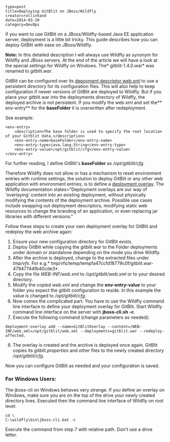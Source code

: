 ~~~~~~
type=post
title=Deploying GitBlit on JBoss/Wildfly
creator=rollinhand
date=2014-03-20
category=DevOps
~~~~~~
If you want to use GitBlit on a JBoss/Wildfly-based Java EE application server, 
deployment is a little bit tricky. This guide describes how you can deploy GitBlit 
with ease on JBoss/Wildfly.

<!--more-->

**Note:** In this detailed description I will always use Wildfly as synonym for Wildfly 
and JBoss servers. At the end of the article we will have a look at the special settings 
for Wildfly on Windows. The* gitblit-1.4.0.war* was renamed to *gitblit.war*.

GitBlit can be configured over its 
[depoyment descriptor web.xml](http://gitblit.com/setup_war.html "Setup documentation of GitBlit") 
to use a persistent directory for its configuration files. This will also help to keep 
configuration if newer versions of GitBlit are deployed to Wildfly. But if you place your 
gitblit.war into the deployments directory of Wildfly, the deployed archive is not 
persistent. If you modify the web.xml and set the** env-entry** for the **baseFolder** 
it is overwritten after redeployment.

See example:

```
<env-entry>
	<description>The base folder is used to specify the root location of your Gitblit data.</description>
	<env-entry-name>baseFolder</env-entry-name>
	<env-entry-type>java.lang.String</env-entry-type>
	<env-entry-value>/opt/gitblit/cfg</env-entry-value>
</env-entry>
```

For further reading, I define GitBlit's **baseFolder** as */opt/gitblit/cfg*.

Therefore Wildfly does not allow or has a mechanism to reset environment entries with 
runtime settings, the solution to deploy GitBlit or any other web application with 
environment entries, is to define a [deployment overlay](https://docs.jboss.org/author/display/WFLY8/Deployment+Overlays?_sscc=t "JBoss documentation=Deployment Overlays"). 
The Wildfly documentation states="Deployment overlays are our way of 'overlaying' 
content into an existing deployment, without physically modifying the contents of 
the deployment archive. Possible use cases include swapping out deployment descriptors, 
modifying static web resources to change the branding of an application, or even 
replacing jar libraries with different versions."

Follow these steps to create your own deployment overlay for GitBlit and redeploy the 
web archive again:

1. Ensure your new configuration directory for GitBlit exists.
2. Deploy GitBlit while copying the *gitblit.war* to the Folder deployments under domain or standalone depending on the mode you drive Wildfly.
3. After the archive is deployed, change to the extracted files under *tmp/vfs*. For e.g.* tmp/vfs/temp/tempfa47ccfd18779c0f/gitblit.war-47947744fb40cde3*.
4. Copy the file *WEB-INF/web.xml* to */opt/gitblit/web.xml* or to your desired directory.
5. Modify the copied *web.xml* and change the **env-entry-value** to your folder you expect the gitblit configuration to reside. In this example the value is changed to */opt/gitblit/cfg*.
6. Now comes the complicated part. You have to use the Wildfly command line interface to define your deployment overlay for GitBlit. Start Wildfly command line interface on the server with **jboss-cli.sh -c**.
7. Execute the following command (change parameters as needed):
```
deployment-overlay add --name=GitBlitOverlay --content=/WEB-INF/web.xml=/opt/gitblit/web.xml --deployments=gitblit.war --redeploy-affected.
```
8. The overlay is created and the archive is deployed once again. GitBlit copies 
its *gitblit.properties* and other files to the newly created directory */opt/gitblit/cfg*.

Now you can configure GitBlit as needed and your configuration is saved.

### For Windows Users:
The jboss-cli on Windows behaves very strange. If you define an overlay on Windows, 
make sure you are on the top of the drive your newly created directory lives. Executed 
then the command line interface of Wildfly on root level:
```
cd \
C:\wildfly\bin\jboss-cli.bat -c
```

Execute the command from step 7 with relative path. Don't use a drive letter.
